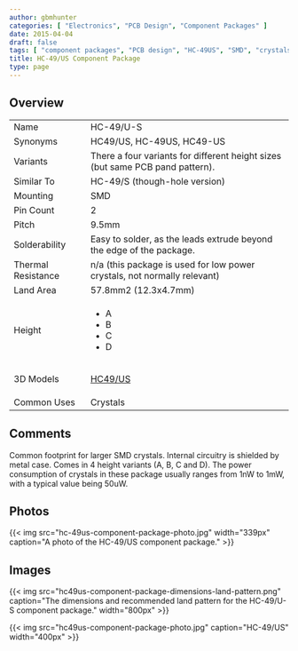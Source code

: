 ```yaml
---
author: gbmhunter
categories: [ "Electronics", "PCB Design", "Component Packages" ]
date: 2015-04-04
draft: false
tags: [ "component packages", "PCB design", "HC-49US", "SMD", "crystals" ]
title: HC-49/US Component Package
type: page
---
```


## Overview

<table>
<tbody>
<tr>
<td >Name</td>
<td >HC-49/U-S</td>
</tr>
<tr >

<td >Synonyms
</td>

<td >HC49/US, HC-49US, HC49-US
</td>
</tr>
<tr >

<td >Variants
</td>

<td >There a four variants for different height sizes (but same PCB pand pattern).
</td>
</tr>
<tr >

<td >Similar To
</td>

<td >HC-49/S (though-hole version)
</td>
</tr>
<tr >

<td >Mounting
</td>

<td >SMD
</td>
</tr>
<tr >

<td >Pin Count
</td>

<td >2
</td>
</tr>
<tr >

<td >Pitch
</td>

<td >9.5mm
</td>
</tr>
<tr >

<td >Solderability
</td>

<td >Easy to solder, as the leads extrude beyond the edge of the package.
</td>
</tr>
<tr >

<td >Thermal Resistance
</td>

<td >n/a (this package is used for low power crystals, not normally relevant)
</td>
</tr>
<tr >

<td >Land Area
</td>

<td >57.8mm2 (12.3x4.7mm)
</td>
</tr>
<tr>
<td>Height</td>
<td>
    <ul>
        <li>A</li>
        <li>B</li>
        <li>C</li>
        <li>D</li>
    </ul>
</td>
</tr>
<tr>
<td >3D Models</td>
<td >
<p><a href="http://www.3dcontentcentral.com/download-model.aspx?catalogid=171&amp;id=137229">HC49/US </a></p>
</td>
</tr>
<tr>
<td >Common Uses</td>
<td>Crystals</td>
</tr>
</tbody>
</table>

## Comments

Common footprint for larger SMD crystals. Internal circuitry is shielded by metal case. Comes in 4 height variants (A, B, C and D). The power consumption of crystals in these package usually ranges from 1nW to 1mW, with a typical value being 50uW.

## Photos

{{< img src="hc-49us-component-package-photo.jpg" width="339px" caption="A photo of the HC-49/US component package."  >}}

## Images

{{< img src="hc49us-component-package-dimensions-land-pattern.png" caption="The dimensions and recommended land pattern for the HC-49/U-S component package."  width="800px" >}}

{{< img src="hc49us-component-package-photo.jpg" caption="HC-49/US"  width="400px" >}}
